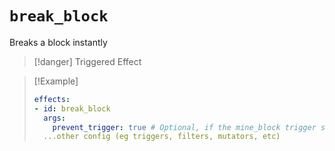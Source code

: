 # `break_block`

Breaks a block instantly

> [!danger] Triggered Effect

> [!Example]
> ```yaml
> effects:
> - id: break_block
>   args:
>     prevent_trigger: true # Optional, if the mine_block trigger should not be called from this
>   ...other config (eg triggers, filters, mutators, etc)
> ```
